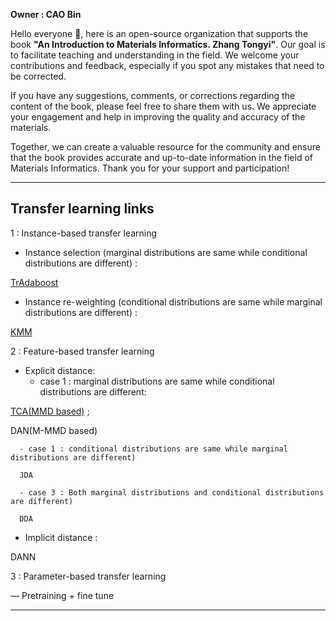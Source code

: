 **Owner : CAO Bin**

Hello everyone 👋, here is an open-source organization that supports the book **"An Introduction to Materials Informatics. Zhang Tongyi"**. Our goal is to facilitate teaching and understanding in the field. We welcome your contributions and feedback, especially if you spot any mistakes that need to be corrected.

If you have any suggestions, comments, or corrections regarding the content of the book, please feel free to share them with us. We appreciate your engagement and help in improving the quality and accuracy of the materials.

Together, we can create a valuable resource for the community and ensure that the book provides accurate and up-to-date information in the field of Materials Informatics. Thank you for your support and participation!


---
## Transfer learning links
1 : Instance-based transfer learning
  - Instance selection (marginal distributions are same while conditional distributions are different) :
    
  [TrAdaboost](https://github.com/Bin-Cao/TrAdaboost/tree/main/TrAdaBoost)

  - Instance re-weighting (conditional distributions are same while marginal distributions are different) :
    
  [KMM](https://github.com/Bin-Cao/KMMTransferRegressor)
 
2 : Feature-based transfer learning
  - Explicit distance:
      - case 1 : marginal distributions are same while conditional distributions are different:
         
  [TCA(MMD based)](https://github.com/MaterialsInformaticsDemo/TCA)  ; 
  
  DAN(M-MMD based)
  
      - case 1 : conditional distributions are same while marginal distributions are different)
      
      JDA
      
      - case 3 : Both marginal distributions and conditional distributions are different)
      
      DDA
      
 - Implicit distance :
 
 DANN

 3 : Parameter-based transfer learning
 
 — Pretraining + fine tune

---
